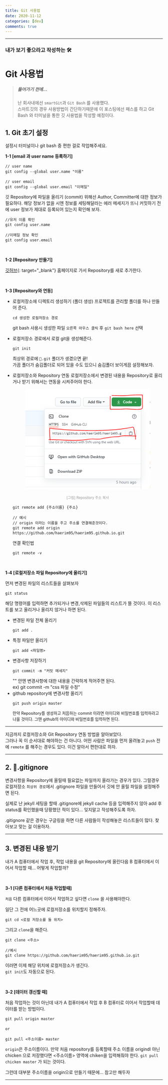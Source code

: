 ```yaml
---
title: Git 사용법
date: 2020-11-12
categories: [dev]
comments: true
---
```


---

### 내가 보기 좋으라고 작성하는 🛠
# Git 사용법


> ##### 들어가기 전에...
> 난 회사내에선 `smartGit`과 `Git Bash` 를 사용했다.  
> 스마트깃의 경우 사용방법이 간단하기때문에 이 포스팅에선 패스를 하고 
> Git Bash 와 터미널을 통한 깃 사용법을 작성할 예정이다.

## 1. Git 초기 설정

설정시 터미널이나 git bash 중 편한 걸로 작업해주세요.

**1-1 [email 과 user name 등록하기]**

```
// user name
git config --global user.name "이름"

// user email
git config --global user.email "이메일"
```

깃 Repository에 파일을 올리기 (commit) 위해선 Author, Committer에 대한 정보가 필요하다. 해당 정보가 없을 시엔 정보를 세팅해달라는 에러 메세지가 뜨니 커밋하기 전에 user 정보가 제대로 등록되어 있는지 확인해 보자.

```
//유저 이름 확인
git config user.name

//이메일 정보 확인
git config user.email
```
<br/>

**1-2 [Repository 만들기]**

[깃허브](https://github.com/){: target="_blank"} 홈페이지로 가서 Repository를 새로 추가한다.  

<br/>

**1-3 [Repository와 연동]**

* 로컬저장소에 디렉토리 생성하기 (폴더 생성)
    프로젝트를 관리할 폴더를 하나 만들어 준다. 
    ```
    cd 생성한 로컬저장소 경로
    ```
    git bash 사용시 생성한 파일 `오른쪽 마우스 클릭` 후 `git bash here` 선택

* 로컬저장소 경로에서 로컬 git을 생성해준다.
    ```
    git init
    ```
    최상위 경로에 `📁.git` 폴더가 생겼으면 끝!  
    가끔 폴더가 숨김폴더로 되어 있을 수도 있으니 숨김폴더 보이게끔 설정해보자.

* 로컬저장소와 Repository 연동
    로컬저장소에서 변경된 내용을 Repository로 올리거나 받기 위해서는 연동을 시켜주어야 한다.

    <div style="text-align: center; margin-bottom:1em;">
        <figure>
            <img src="/assets/img/post/dev/repository.PNG">
        </figure>
        <span style="display: inline-block; width: 100%; color: #999; font-size: .8em;">[그림] Repository 주소 복사</span>
    </div>

    ```
    git remote add {주소이름} {주소}
    
    // 예시
    // origin 이라는 이름을 주고 주소를 연결해준것이다.
    git remote add origin https://github.com/haerim95/haerim95.github.io.git
    ```

    연결 확인법
    ```
    git remote -v
    ```
    <br/>

**1-4 [로컬저장소 파일 Repository에 올리기]**

먼저 변경된 파일의 리스트들을 살펴보자

```
git status
```

해당 명령어를 입력하면 추가되거나 변경,삭제된 파일들의 리스트가 뜰 것이다. 이 리스트를 보고 올리거나 올리지 않거나 하면 된다.

* 변경된 파일 전체 올리기
    ```
    git add .
    ```
* 특정 파일만 올리기
    ```
    git add <파일명>
    ```
* 변경사항 저장하기
    ```
    git commit -m "커밋 메세지"
    ```
    "" 안엔 변경사항에 대한 내용을 간략하게 적어주면 된다.  
    ex) git commit -m "css 파일 수정"
* github repository에 변경사항 올리기
    ```
    git push origin master
    ```
    <p class="color2" style="font-size:.8rem;" >만약 Repository를 생성하고 처음하는 commit 이라면 아이디와 비밀번호를 입력하라고 나올 것이다. 그땐 github의 아이디와 비밀번호를 입력하면 된다.</p>


---

지금까지 로컬저장소와 Git Repository 연동 방법을 알아보았다.  
그러나 꼭 이 순서대로 해야하는 건 아니다. 어떤 사람은 파일을 먼저 올려놓고 `push` 전에 `remote` 를 해주는 경우도 있다. 이건 알아서 편한대로 하자.

---

## 2. 📄.gitignore

변경사항을 Repository에 올릴때 필요없는 파일까지 올라가는 경우가 있다. 그럴경우 로컬저장소 `최상위 경로`에서 .gitignore 파일을 만들어서 깃에 안 올릴 파일을 설정해주면 된다.  

실제로 난 jekyll 세팅을 할때 .gitignore에 jekyll cache 등을 입력해주지 않아 add 후 status를 확인했을때 당황했던 적이 있다... 잊지말고 작성해주도록 하자.  

.gitignore 같은 경우는 구글링을 하면 다른 사람들이 작성해놓은 리스트들이 많다. 찾아보고 맞는 걸 이용하자.


---

## 3. 변경된 내용 받기

내가 A 컴퓨터에서 작업 후, 작업 내용을 git Repository에 올린다음 B 컴퓨터에서 이어서 작업할 때... 어떻게 작업할까?

<br/>

**3-1 [다른 컴퓨터에서 처음 작업할때]**

`처음` 다른 컴퓨터에서 이어서 작업하고 싶다면 `clone` 을 사용해야한다.

일단 그 전에 어느곳에 로컬저장소를 위치할지 정해주자.
```
git cd <로컬 저장소를 둘 위치>
```
그리고 `clone`을 해준다.
```
git clone <주소>

//예시
git clone https://github.com/haerim95/haerim95.github.io.git
```

이러면 이제 해당 위치에 로컬저장소가 생긴다.  
`git init`도 자동으로 된다.

<br/>

**3-2 [데이터 갱신할 때]**

처음 작업하는 것이 아닌데 내가 A 컴퓨터에서 작업 후 B 컴퓨터로 이어서 작업할때 데이터를 받는 방법이다.

```
git pull origin master

or

git pull <주소이름> master
```

`origin`은 주소이름이다. 만약 처음 repository를 등록할때 주소 이름을 origindl 아닌 chicken 으로 저장했다면 <주소이름> 영역에 chiken을 입력해줘야 한다. `git pull chicken master` 가 되는 것이다.  

그런데 대부분 주소이름을 origin으로 만들기 때문에... 참고만 해두자


---
